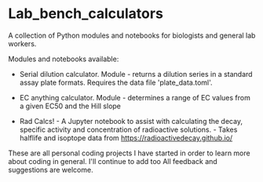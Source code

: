 # Lab_bench_calculators
A collection of Python modules and notebooks for biologists and general lab workers.

Modules and notebooks available:
 - Serial dilution calculator. Module - returns a dilution series in a standard assay plate formats. Requires the data file 'plate_data.toml'. 
 
 - EC anything calculator. Module - determines a range of EC values from a given EC50 and the Hill slope
 
 - Rad Calcs! - A Jupyter notebook to assist with calculating the decay, specific activity and concentration of radioactive solutions.
              - Takes halflife and isoptope data from https://radioactivedecay.github.io/
              

These are all personal coding projects I have started in order to learn more about coding in general.
I'll continue to add too
All feedback and suggestions are welcome. 